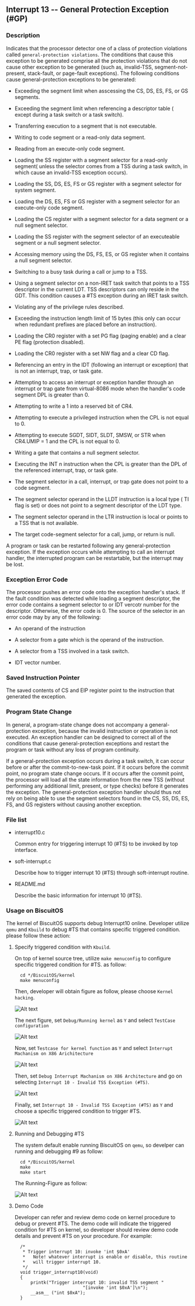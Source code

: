 Interrupt 13 -- General Protection Exception (#GP)
----------------------------------------------------

### Description

  Indicates that the processor detector one of a class of protection 
  violations called `general-protection violations`. The conditions
  that cause this exception to be generated comprise all the protection
  violations that do not cause other exception to be generated (such as,
  invalid-TSS, segment-not-present, stack-fault, or page-fault exceptions).
  The following conditions cause general-protection exceptions to be 
  generated:

  * Exceeding the segment limit when asscessing the CS, DS, ES, FS, or
    GS segments.

  * Exceeding the segment limit when referencing a descriptor table (
    except during a task switch or a task switch).

  * Transferring execution to a segment that is not executable.

  * Writing to code segment or a read-only data segment.

  * Reading from an execute-only code segment.

  * Loading the SS register with a segment selector for a read-only segment(
    unless the selector comes from a TSS during a task switch, in which
    cause an invalid-TSS exception occurs).

  * Loading the SS, DS, ES, FS or GS register with a segment selector for
    system segment.

  * Loading the DS, ES, FS or GS register with a segment selector for an
    execute-only code segment.

  * Loading the CS register with a segment selector for a data segment or
    a null segment selector.

  * Loading the SS register with the segment selector of an executeable
    segment or a null segment selector.

  * Accessing memory using the DS, FS, ES, or GS register when it contains
    a null segment selector.

  * Switching to a busy task during a call or jump to a TSS.

  * Using a segment selector on a non-IRET task switch that points to a TSS
    descriptor in the current LDT. TSS descriptors can only reside in the 
    GDT. This condition causes a #TS exception during an IRET task switch.

  * Violating any of the privilege rules described.

  * Exceeding the instruction length limit of 15 bytes (this only can occur
    when redundant prefixes are placed before an instruction).

  * Loading the CR0 register with a set PG flag (paging enable) and a clear
    PE flag (protection disabled).

  * Loading the CR0 register with a set NW flag and a clear CD flag.

  * Referencing an entry in the IDT (following an interrupt or exception)
    that is not an interrupt, trap, or task gate.

  * Attempting to access an interrupt or exception handler through an 
    interrupt or trap gate from virtual-8086 mode when the handler's code
    segment DPL is greater than 0.

  * Attempting to write a 1 into a reserved bit of CR4.

  * Attempting to execute a privileged instruction when the CPL is not equal
    to 0.

  * Attempting to execute SGDT, SIDT, SLDT, SMSW, or STR when CR4.UMIP = 1
    and the CPL is not equal to 0.

  * Writing a gate that contains a null segment selector.

  * Executing the INT n instruction when the CPL is greater than the DPL
    of the referenced interrupt, trap, or task gate.

  * The segment selector in a call, interrupt, or trap gate does not point
    to a code segment.

  * The segment selector operand in the LLDT instruction is a local type (
    TI flag is set) or does not point to a segment descriptor of the LDT
    type.

  * The segment selector operand in the LTR instruction is local or points
    to a TSS that is not available.

  * The target code-segment selector for a call, jump, or return is null.

  A program or task can be restarted following any general-protection 
  exception. If the exception occurs while attempting to call an interrupt
  handler, the interrupted program can be restartable, but the interrupt
  may be lost.

### Exception Error Code

  The processor pushes an error code onto the exception handler's stack.
  If the fault condition was detected while loading a segment descriptor,
  the error code contains a segment selector to or IDT vercotr number
  for the descriptor. Otherwise, the error code is 0. The source of the
  selector in an error code may by any of the following:

  * An operand of the instruction

  * A selector from a gate which is the operand of the instruction.

  * A selector from a TSS involved in a task switch.

  * IDT vector number.

### Saved Instruction Pointer

  The saved contents of CS and EIP register point to the instruction that
  generated the exception.

### Program State Change

  In general, a program-state change does not accompany a general-protection
  exception, because the invalid instruction or operation is not executed. An
  exception handler can be designed to correct all of the conditions that
  cause general-protection exceptions and restart the program or task without
  any loss of program continuity.

  If a general-protection exception occurs during a task switch, it can occur
  before or after the commit-to-new-task point. If it occurs before the 
  commit point, no program state change occurs. If it occurs after the 
  commit point, the processor will load all the state information from
  the new TSS (without performing any additional limit, present, or type
  checks) before it generates the exception. The general-protection exception
  handler should thus not rely on being able to use the segment selectors 
  found in the CS, SS, DS, ES, FS, and GS registers without causing another
  exception.

### File list

  * interrupt10.c

    Common entry for triggering interrupt 10 (#TS) to be invoked by top
    interface.
 
  * soft-interrupt.c

    Describe how to trigger interrupt 10 (#TS) through soft-interrupt routine.

  * README.md

    Describe the basic information for interrupt 10 (#TS).

### Usage on BiscuitOS

  The kernel of BiscuitOS supports debug Interrupt10 online. Developer utilize
  `qemu` and `Kbuild` to debug #TS that contains specific triggered condition.
  please follow these action:

  1. Specify triggered condition with `Kbuild`.

     On top of kernel source tree, utilize `make menuconfig` to configure
     specific triggered condition for #TS. as follow:

     ```
       cd */BiscuitOS/kernel
       make menuconfig
     ```

     Then, developer will obtain figure as follow, please choose `Kernel 
     hacking`.

     ![Alt text](https://github.com/EmulateSpace/PictureSet/blob/master/BiscuitOS/BiscuitOS_common_Kbuild.png)

     The next figure, set `Debug/Running kernel` as `Y` and select `TestCase
     configuration`

     ![Alt text](https://github.com/EmulateSpace/PictureSet/blob/master/BiscuitOS/kernel_hacking/kernel_hacking.png)

     Now, set `Testcase for kernel function` as `Y` and select `Interrupt 
     Machanism on X86 Arichitecture`

     ![Alt text](https://github.com/EmulateSpace/PictureSet/blob/master/BiscuitOS/kernel_hacking/testcase/TestCase.png)

     Then, set `Debug Interrupt Machanism on X86 Architecture` and go on
     selecting `Interrupt 10 - Invalid TSS Exception (#TS)`.

     ![Alt text](https://github.com/EmulateSpace/PictureSet/blob/master/BiscuitOS/kernel_hacking/testcase/interrupt/INT_INT5_TOP.png)

     Finally, set `Interrupt 10 - Invalid TSS Exception (#TS)` as `Y`
     and choose a specific triggered condition to trigger #TS.

     ![Alt text](https://github.com/EmulateSpace/PictureSet/blob/master/BiscuitOS/kernel_hacking/testcase/interrupt/INT_INT5_MENU.png)

  2. Running and Debugging #TS

     The system default enable running BiscuitOS on `qemu`, so develper can
     running and debugging #9 as follow:

     ```
       cd */BiscuitOS/kernel
       make
       make start
     ```

     The Running-Figure as follow:

     ![Alt text](https://github.com/EmulateSpace/PictureSet/blob/master/BiscuitOS/kernel_hacking/testcase/interrupt/INT_INT5_RUN.png)

  3. Demo Code

     Developer can refer and review demo code on kernel procedure to debug or 
     prevent #TS. The demo code will indicate the triggered condition for #TS
     on kernel, so developer should review demo code details and prevent 
     #TS on your procedure. For example:

     ```
       /*
        * Trigger interrupt 10: invoke 'int $0xA'
        *   Note! whatever interrupt is enable or disable, this routine
        *   will trigger interrupt 10.
        */
       void trigger_interrupt10(void)
       {
           printk("Trigger interrupt 10: invalid TSS segment "
                               "[invoke 'int $0xA']\n");
           __asm__ ("int $0xA");
       }
     ```
